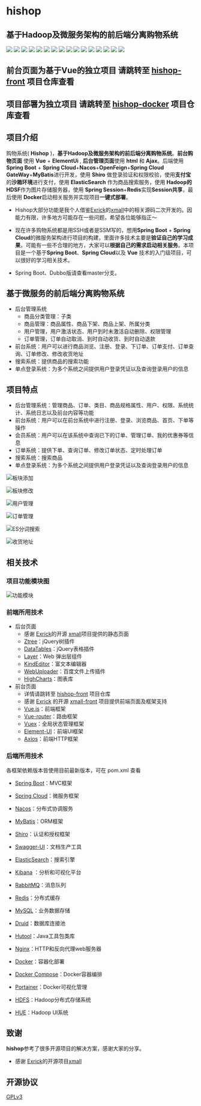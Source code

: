 # hishop
## 基于Hadoop及微服务架构的前后端分离购物系统
<p align="left"> 
    <img src="https://img.shields.io/badge/Author-imagine-orange" ></img> 
    <img src="https://img.shields.io/badge/License-GPLv3-green" ></img> 
    <img src="https://img.shields.io/badge/JDK-1.8+-green" ></img>        
    <img src="https://img.shields.io/badge/Nodejs-8.x-green" ></img>        
    <img src="https://img.shields.io/badge/Spring Boot-2.4.2-green" ></img>     
    <img src="https://img.shields.io/badge/Spring Cloud-2020.0.1-green"></img>
		<img src="https://img.shields.io/badge/Spring Cloud Alibaba-2021.1-green"></img>
		<img src="https://img.shields.io/badge/Nacos-2.0.3-green"></img>
    <img src="https://img.shields.io/badge/Vue-2.5.17-green"></img>
    <img src="https://img.shields.io/badge/Docker-20.10.x-green"></img>
    <img src="https://img.shields.io/badge/Docker Compose-1.29.x-green"></img>
		<img src="https://img.shields.io/badge/Redis-6.2.6-green"></img>
		<img src="https://img.shields.io/badge/MySQL-5.7-green"></img>
    <img src="https://img.shields.io/badge/MyBatis-3.4.6-green"></img>
    <img src="https://img.shields.io/badge/Hadoop-2.6.0--cdh5.9.3-green"></img>
    <img src="https://img.shields.io/badge/Hue-3.9.0--cdh5.9.3-green"></img>
</p>

## 前台页面为基于Vue的独立项目 请跳转至 [hishop-front](https://github.com/imagine-c/hishop-front) 项目仓库查看
## 项目部署为独立项目 请跳转至 [hishop-docker](https://github.com/imagine-c/hishop-docker) 项目仓库查看
## 项目介绍
购物系统( **Hishop** )，**基于Hadoop及微服务架构的前后端分离购物系统**。**前台购物页面** 使用 **Vue** + **ElementUi** , **后台管理页面**使用 **html** 和 **Ajax**。后端使用  **Spring Boot** + **Spring Cloud**+**Nacos**+**OpenFeign**+**Spring Cloud GateWay**+**MyBatis**进行开发，使用 **Shiro** 做登录验证和权限校验，使用**支付宝**的**沙箱环境**进行支付，使用 **ElasticSearch** 作为商品搜索服务，使用 **Hadoop的HDSF**作为图片存储服务器，使用 **Spring Session**+**Redis**实现**Session共享**，最后使用 **Docker**启动相关服务并实现项目**一键式部署**。 
- Hishop大部分功能是我个人借鉴[Exrick](https://github.com/Exrick)的[xmall](https://github.com/Exrick/xmall)中的相关源码二次开发的。因能力有限，许多地方可能存在一些问题，希望各位能够指正～

- 现在许多购物系统都是用SSH或者是SSM写的，想用**Spring Boot** + **Spring Cloud**的微服务架构进行项目的构建，里面许多技术主要是**验证自己的学习成果**，可能有一些不合理的地方，大家可以**根据自己的需求启动相关服务**。本项目是一个基于**Spring Boot**、**Spring Cloud**以及 **Vue** 技术的入门级项目，可以很好的学习相关技术。

- Spring Boot、Dubbo版请查看master分支。

## 基于微服务的前后端分离购物系统
- 后台管理系统
    - 商品分类管理：子类
    - 商品管理：商品属性、商品下架、商品上架、所属分类
    - 用户管理，用户激活状态、用户到时未激活自动删除、权限管理
    - 订单管理，订单自动取消、到时自动收货、到时自动退款
- 前台系统：用户可以进行商品浏览、注册、登录、下订单、订单支付、订单查询、订单修改、修改收货地址
- 搜索系统：提供商品的搜索功能
- 单点登录系统：为多个系统之间提供用户登录凭证以及查询登录用户的信息

## 项目特点
- 后台管理系统：管理商品、订单、类目、商品规格属性、用户、权限、系统统计、系统日志以及前台内容等功能
- 前台系统：用户可以在前台系统中进行注册、登录、浏览商品、首页、下单等操作
- 会员系统：用户可以在该系统中查询已下的订单、管理订单、我的优惠券等信息
- 订单系统：提供下单、查询订单、修改订单状态、定时处理订单
- 搜索系统：搜索商品
- 单点登录系统：为多个系统之间提供用户登录凭证以及查询登录用户的信息


![](https://github.com/imagine-c/hishop/raw/file/image/content-add.png#pic_center "板块添加")

![](https://github.com/imagine-c/hishop/raw/file/image/content.png#pic_center  "板块修改")

![](https://github.com/imagine-c/hishop/raw/file/image/user.png#pic_center  "用户管理")

![](https://github.com/imagine-c/hishop/raw/file/image/order.png#pic_center  "订单管理")

![](https://github.com/imagine-c/hishop/raw/file/image/search.png#pic_center  "ES分词搜索")

![](https://github.com/imagine-c/hishop/raw/file/image/address.png#pic_center "收货地址")

## 相关技术
### 项目功能模块图

![](https://github.com/imagine-c/hishop/raw/file/image/function.png "功能模块")

### 前端所用技术
- 后台页面
    - 感谢 [Exrick](https://github.com/Exrick/xmall)的开源 [xmall](https://github.com/Exrick/xmall)项目提供的静态页面
    - [Ztree](http://www.treejs.cn/v3/main.php#_zTreeInfo)：jQuery树插件
    - [DataTables](http://www.datatables.club/)：jQuery表格插件
    - [Layer](http://layer.layui.com/)：Web 弹出层组件
    - [KindEditor](https://github.com/kindsoft/kindeditor)：富文本编辑器
    - [WebUploader](http://fex.baidu.com/webuploader/getting-started.html)：百度文件上传插件
    - [HighCharts](http://www.hcharts.cn/)：图表库
- 前台页面
    - 详情请跳转至 [hishop-front](https://github.com/imagine-c/hishop-front) 项目仓库
    - 感谢 [Exrick](https://github.com/Exrick) 的开源 [xmall-front](https://github.com/Exrick/xmall-front) 项目提供前端页面及框架支持
    - [Vue.js](https://vuejs.org/)：前端框架
    - [Vue-router](https://router.vuejs.org/)：路由框架
    - [Vuex](https://vuex.vuejs.org/)：全局状态管理框架
    - [Element-UI]( https://element.eleme.io)：前端UI框架
    - [Axios](https://github.com/axios/axios)：前端HTTP框架
### 后端所用技术
各框架依赖版本皆使用目前最新版本，可在 pom.xml 查看
- [Spring Boot]( https://spring.io/projects/spring-boot)：MVC框架

- [Spring Cloud](https://spring.io/cloud)：微服务框架

- [Nacos](https://nacos.io/zh-cn/)：分布式协调服务

- [MyBatis](https://mybatis.org/mybatis-3/)：ORM框架

- [Shiro](https://shiro.apache.org/)：认证和授权框架

- [Swagger-UI](https://github.com/swagger-api/swagger-ui)：文档生产工具

- [ElasticSearch]( https://github.com/elastic/elasticsearch)：搜索引擎

- [Kibana](https://www.elastic.co/cn/kibana) ：分析和可视化平台

- [RabbitMQ](https://www.rabbitmq.com/)：消息队列

- [Redis](https://redis.io/)：分布式缓存

- [MySQL](https://www.mysql.com/)：业务数据存储

- [Druid](https://github.com/alibaba/druid)：数据库连接池

- [Hutool](https://hutool.cn/docs/#/)：Java工具包类库

- [Nginx](http://nginx.org/)：HTTP和反向代理web服务器

- [Docker](https://www.docker.com)：容器化部署

- [Docker Compose](https://docs.docker.com/compose/)：Docker容器编排

- [Portainer](https://github.com/portainer/portainer)：Docker可视化管理

- [HDFS](https://hadoop.apache.org/docs/r1.2.1/hdfs_design.html)：Hadoop分布式存储系统

- [HUE](https://hadoop.apache.org/docs/r1.2.1/hdfs_design.html)：Hadoop UI系统
## 致谢
**hishop**参考了很多开源项目的解决方案，感谢大家的分享。

- 感谢 [Exrick](https://github.com/Exrick/xmall)的开源项目[xmall](https://github.com/Exrick/xmall)
## 开源协议
[GPLv3](https://www.gnu.org/licenses/quick-guide-gplv3.html)
